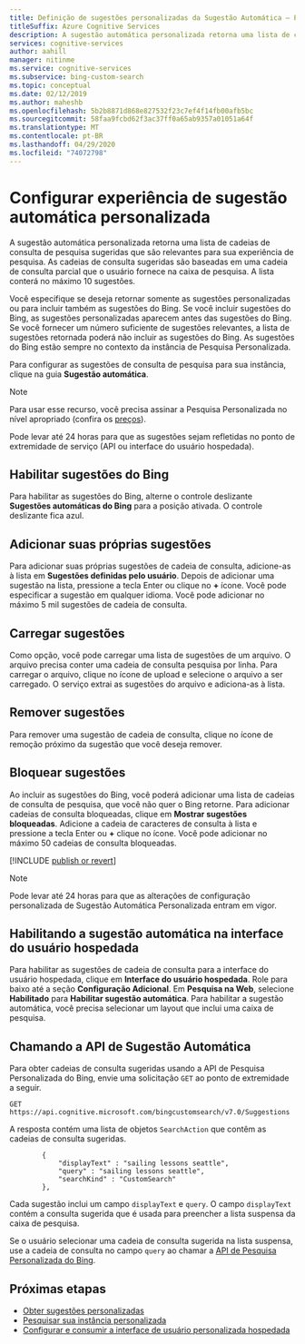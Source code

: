 ```yaml
---
title: Definição de sugestões personalizadas da Sugestão Automática – Pesquisa Personalizada do Bing
titleSuffix: Azure Cognitive Services
description: A sugestão automática personalizada retorna uma lista de cadeias de consulta de pesquisa sugeridas que são relevantes para sua experiência de pesquisa.
services: cognitive-services
author: aahill
manager: nitinme
ms.service: cognitive-services
ms.subservice: bing-custom-search
ms.topic: conceptual
ms.date: 02/12/2019
ms.author: maheshb
ms.openlocfilehash: 5b2b8871d868e827532f23c7ef4f14fb00afb5bc
ms.sourcegitcommit: 58faa9fcbd62f3ac37ff0a65ab9357a01051a64f
ms.translationtype: MT
ms.contentlocale: pt-BR
ms.lasthandoff: 04/29/2020
ms.locfileid: "74072798"
---
```

# <a name="configure-your-custom-autosuggest-experience"></a>Configurar experiência de sugestão automática personalizada

A sugestão automática personalizada retorna uma lista de cadeias de consulta de pesquisa sugeridas que são relevantes para sua experiência de pesquisa. As cadeias de consulta sugeridas são baseadas em uma cadeia de consulta parcial que o usuário fornece na caixa de pesquisa. A lista conterá no máximo 10 sugestões. 

Você especifique se deseja retornar somente as sugestões personalizadas ou para incluir também as sugestões do Bing. Se você incluir sugestões do Bing, as sugestões personalizadas aparecem antes das sugestões do Bing. Se você fornecer um número suficiente de sugestões relevantes, a lista de sugestões retornada poderá não incluir as sugestões do Bing. As sugestões do Bing estão sempre no contexto da instância de Pesquisa Personalizada. 

Para configurar as sugestões de consulta de pesquisa para sua instância, clique na guia **Sugestão automática**.  

> [!NOTE]
> Para usar esse recurso, você precisa assinar a Pesquisa Personalizada no nível apropriado (confira os [preços](https://azure.microsoft.com/pricing/details/cognitive-services/bing-custom-search/)).

Pode levar até 24 horas para que as sugestões sejam refletidas no ponto de extremidade de serviço (API ou interface do usuário hospedada).

## <a name="enable-bing-suggestions"></a>Habilitar sugestões do Bing

Para habilitar as sugestões do Bing, alterne o controle deslizante **Sugestões automáticas do Bing** para a posição ativada. O controle deslizante fica azul.

## <a name="add-your-own-suggestions"></a>Adicionar suas próprias sugestões

Para adicionar suas próprias sugestões de cadeia de consulta, adicione-as à lista em **Sugestões definidas pelo usuário**. Depois de adicionar uma sugestão na lista, pressione a tecla Enter ou clique no **+** ícone. Você pode especificar a sugestão em qualquer idioma. Você pode adicionar no máximo 5 mil sugestões de cadeia de consulta.

## <a name="upload-suggestions"></a>Carregar sugestões

Como opção, você pode carregar uma lista de sugestões de um arquivo. O arquivo precisa conter uma cadeia de consulta pesquisa por linha. Para carregar o arquivo, clique no ícone de upload e selecione o arquivo a ser carregado. O serviço extrai as sugestões do arquivo e adiciona-as à lista.

## <a name="remove-suggestions"></a>Remover sugestões

Para remover uma sugestão de cadeia de consulta, clique no ícone de remoção próximo da sugestão que você deseja remover.

## <a name="block-suggestions"></a>Bloquear sugestões

Ao incluir as sugestões do Bing, você poderá adicionar uma lista de cadeias de consulta de pesquisa, que você não quer o Bing retorne. Para adicionar cadeias de consulta bloqueadas, clique em **Mostrar sugestões bloqueadas**. Adicione a cadeia de caracteres de consulta à lista e pressione a tecla Enter ou **+** clique no ícone. Você pode adicionar no máximo 50 cadeias de consulta bloqueadas.



[!INCLUDE [publish or revert](./includes/publish-revert.md)]

>[!NOTE]  
>Pode levar até 24 horas para que as alterações de configuração personalizada de Sugestão Automática Personalizada entram em vigor.


## <a name="enabling-autosuggest-in-hosted-ui"></a>Habilitando a sugestão automática na interface do usuário hospedada

Para habilitar as sugestões de cadeia de consulta para a interface do usuário hospedada, clique em **Interface do usuário hospedada**. Role para baixo até a seção **Configuração Adicional**. Em **Pesquisa na Web**, selecione **Habilitado** para **Habilitar sugestão automática**. Para habilitar a sugestão automática, você precisa selecionar um layout que inclui uma caixa de pesquisa.


## <a name="calling-the-autosuggest-api"></a>Chamando a API de Sugestão Automática

Para obter cadeias de consulta sugeridas usando a API de Pesquisa Personalizada do Bing, envie uma solicitação `GET` ao ponto de extremidade a seguir.

```
GET https://api.cognitive.microsoft.com/bingcustomsearch/v7.0/Suggestions 
```

A resposta contém uma lista de objetos `SearchAction` que contêm as cadeias de consulta sugeridas.

```
        {  
            "displayText" : "sailing lessons seattle",  
            "query" : "sailing lessons seattle",  
            "searchKind" : "CustomSearch"  
        },  
```

Cada sugestão inclui um campo `displayText` e `query`. O campo `displayText` contém a consulta sugerida que é usada para preencher a lista suspensa da caixa de pesquisa.

Se o usuário selecionar uma cadeia de consulta sugerida na lista suspensa, use a cadeia de consulta no campo `query` ao chamar a [API de Pesquisa Personalizada do Bing](overview.md).


## <a name="next-steps"></a>Próximas etapas

- [Obter sugestões personalizadas](./get-custom-suggestions.md)
- [Pesquisar sua instância personalizada](./search-your-custom-view.md)
- [Configurar e consumir a interface de usuário personalizada hospedada](./hosted-ui.md)
